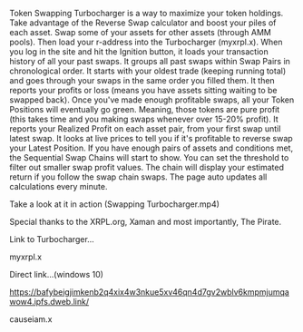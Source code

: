 Token Swapping Turbocharger is a way to maximize your token holdings.
Take advantage of the Reverse Swap calculator and boost your piles of each asset.
Swap some of your assets for other assets (through AMM pools).
Then load your r-address into the Turbocharger (myxrpl.x).
When you log in the site and hit the Ignition button, it loads your transaction history of all your past swaps.
It groups all past swaps within Swap Pairs in chronological order.
It starts with your oldest trade (keeping running total) and goes through your swaps in the same order you filled them.
It then reports your profits or loss (means you have assets sitting waiting to be swapped back).
Once you've made enough profitable swaps, all your Token Positions will eventually go green.
Meaning, those tokens are pure profit (this takes time and you making swaps whenever over 15-20% profit).
It reports your Realized Profit on each asset pair, from your first swap until latest swap.
It looks at live prices to tell you if it's profitable to reverse swap your Latest Position.
If you have enough pairs of assets and conditions met, the Sequential Swap Chains will start to show.
You can set the threshold to filter out smaller swap profit values.
The chain will display your estimated return if you follow the swap chain swaps.
The page auto updates all calculations every minute.

Take a look at it in action (Swapping Turbocharger.mp4)

Special thanks to the XRPL.org, Xaman and most importantly, The Pirate.

Link to Turbocharger...

myxrpl.x

Direct link...(windows 10)

https://bafybeigjimkenb2q4xix4w3nkue5xv46qn4d7gv2wblv6kmpmjumqawow4.ipfs.dweb.link/

causeiam.x
